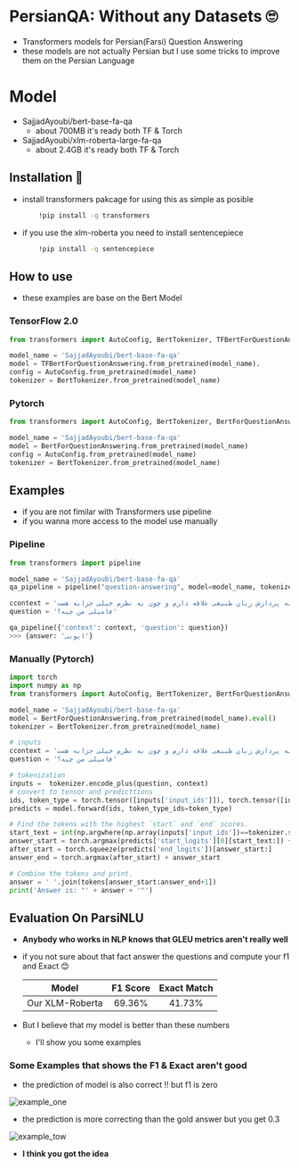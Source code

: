 # PersianQA: Without any Datasets 🙄 
- Transformers models for Persian(Farsi) Question Answering
- these models are not actually Persian but I use some tricks to improve them on the Persian Language 

# Model
  - SajjadAyoubi/bert-base-fa-qa
    - about 700MB it's ready both TF & Torch
  - SajjadAyoubi/xlm-roberta-large-fa-qa
    - about 2.4GB it's ready both TF & Torch

## Installation 🤗
- install transformers pakcage for using this as simple as posible

  ```bash 
      !pip install -q transformers
  ```
- if you use the xlm-roberta you need to install sentencepiece
  
  ```bash 
      !pip install -q sentencepiece
  ```
  
  
  
## How to use 
- these examples are base on the Bert Model 

### TensorFlow 2.0 

```python
from transformers import AutoConfig, BertTokenizer, TFBertForQuestionAnswering

model_name = 'SajjadAyoubi/bert-base-fa-qa'
model = TFBertForQuestionAnswering.from_pretrained(model_name).
config = AutoConfig.from_pretrained(model_name)
tokenizer = BertTokenizer.from_pretrained(model_name)
```

### Pytorch

```python
from transformers import AutoConfig, BertTokenizer, BertForQuestionAnswering

model_name = 'SajjadAyoubi/bert-base-fa-qa'
model = BertForQuestionAnswering.from_pretrained(model_name)
config = AutoConfig.from_pretrained(model_name)
tokenizer = BertTokenizer.from_pretrained(model_name)
```

## Examples
- if you are not fimilar with Transformers use pipeline
- if you wanna more access to the model use manually

### Pipeline 
```python
from transformers import pipeline

model_name = 'SajjadAyoubi/bert-base-fa-qa'
qa_pipeline = pipeline("question-answering", model=model_name, tokenizer=model_name)

ccontext = 'سلام من سجاد ایوبی هستم. به پردازش زبان طبیعی علاقه دارم و چون به نظرم خیلی جزابه هست'
question = 'فامیلی من چیه؟'

qa_pipeline({'context': context, 'question': question})
>>> {answer: 'ایوبی'}
```

### Manually (Pytorch)
```python
import torch
import numpy as np
from transformers import AutoConfig, BertTokenizer, BertForQuestionAnswering

model_name = 'SajjadAyoubi/bert-base-fa-qa'
model = BertForQuestionAnswering.from_pretrained(model_name).eval()
tokenizer = BertTokenizer.from_pretrained(model_name)

# inputs
ccontext = 'سلام من سجاد ایوبی هستم. به پردازش زبان طبیعی علاقه دارم و چون به نظرم خیلی جزابه هست'
question = 'فامیلی من چیه؟'

# tokenization
inputs =  tokenizer.encode_plus(question, context)
# convert to tensor and predicttions 
ids, token_type = torch.tensor([inputs['input_ids']]), torch.tensor([inputs['token_type_ids']])
predicts = model.forward(ids, token_type_ids=token_type)

# Find the tokens with the highest `start` and `end` scores.
start_text = int(np.argwhere(np.array(inputs['input_ids'])==tokenizer.sep_token_id)[0])
answer_start = torch.argmax(predicts['start_logits'][0][start_text:]) + start_text
after_start = torch.squeeze(predicts['end_logits'])[answer_start:]
answer_end = torch.argmax(after_start) + answer_start

# Combine the tokens and print.
answer = ' '.join(tokens[answer_start:answer_end+1])
print('Answer is: "' + answer + '"')
```
## Evaluation On ParsiNLU
- **Anybody who works in NLP knows that GLEU metrics aren't really well**
- if you not sure about that fact answer the questions and compute your f1 and Exact 😊


  | Model | F1 Score | Exact Match |
  |  :---:  |  :---:  | :---: |
  | Our XLM-Roberta | 69.36% | 41.73% |


- But I believe that my model is better than these numbers
  - I'll show you some examples
### Some Examples that shows the F1 & Exact aren't good 
- the prediction of model is also correct !! but f1 is zero

![example_one](https://github.com/sajjjadayobi/PersianQA/blob/main/imgs/exam_1.png)

- the prediction is more correcting than the gold answer but you get 0.3

![example_tow](https://github.com/sajjjadayobi/PersianQA/blob/main/imgs/exam_2.png)
- **I think you got the idea** 
